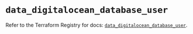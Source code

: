 # `data_digitalocean_database_user`

Refer to the Terraform Registry for docs: [`data_digitalocean_database_user`](https://registry.terraform.io/providers/digitalocean/digitalocean/2.47.0/docs/data-sources/database_user).
